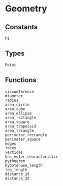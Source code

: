 # Geometry

## Constants
```@docs
PI
```

## Types
```@docs
Point
```

## Functions
```@docs
circumference
diameter
radius
area_circle
area_cube
area_ellipse
area_rectangle
area_square
area_trapezoid
area_triangle
perimeter_rectangle
perimeter_square
edges
faces
vertices
has_euler_characteristic
pytheorem
hypotenuse_length
leg_length
distance_2d
distance_3d
```
